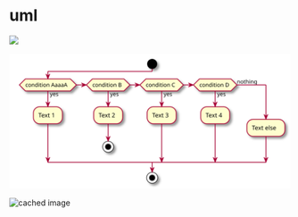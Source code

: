 # uml
![](https://github.com/mawatari/uml/workflows/Generate%20PlantUML%20images/badge.svg)

![](./activity-diagram.svg)

![cached image](http://www.plantuml.com/plantuml/proxy?src=https://raw.githubusercontent.com/mawatari/uml/master/activity-diagram.puml&fmt=svg)
